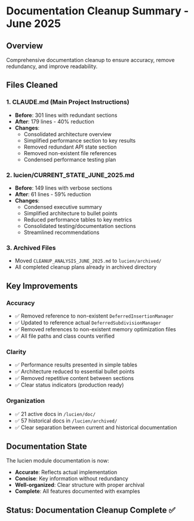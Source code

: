 # Documentation Cleanup Summary - June 2025

## Overview

Comprehensive documentation cleanup to ensure accuracy, remove redundancy, and improve readability.

## Files Cleaned

### 1. **CLAUDE.md** (Main Project Instructions)
- **Before**: 301 lines with redundant sections
- **After**: 179 lines - 40% reduction
- **Changes**:
  - Consolidated architecture overview
  - Simplified performance section to key results
  - Removed redundant API state section
  - Removed non-existent file references
  - Condensed performance testing plan

### 2. **lucien/CURRENT_STATE_JUNE_2025.md**
- **Before**: 149 lines with verbose sections
- **After**: 61 lines - 59% reduction  
- **Changes**:
  - Condensed executive summary
  - Simplified architecture to bullet points
  - Reduced performance tables to key metrics
  - Consolidated testing/documentation sections
  - Streamlined recommendations

### 3. **Archived Files**
- Moved `CLEANUP_ANALYSIS_JUNE_2025.md` to `lucien/archived/`
- All completed cleanup plans already in archived directory

## Key Improvements

### Accuracy
- ✅ Removed reference to non-existent `DeferredInsertionManager`
- ✅ Updated to reference actual `DeferredSubdivisionManager`
- ✅ Removed references to non-existent memory optimization files
- ✅ All file paths and class counts verified

### Clarity
- ✅ Performance results presented in simple tables
- ✅ Architecture reduced to essential bullet points
- ✅ Removed repetitive content between sections
- ✅ Clear status indicators (production ready)

### Organization
- ✅ 21 active docs in `/lucien/doc/`
- ✅ 57 historical docs in `/lucien/archived/`
- ✅ Clear separation between current and historical documentation

## Documentation State

The lucien module documentation is now:
- **Accurate**: Reflects actual implementation
- **Concise**: Key information without redundancy
- **Well-organized**: Clear structure with proper archival
- **Complete**: All features documented with examples

## Status: Documentation Cleanup Complete ✅